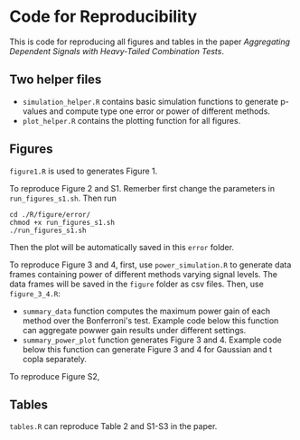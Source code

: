 # Code for Reproducibility

This is code for reproducing all figures and tables in the paper *Aggregating Dependent Signals with Heavy-Tailed Combination Tests*.


## Two helper files
- `simulation_helper.R` contains basic simulation functions to generate p-values and compute type one error or power of different methods.
- `plot_helper.R` contains the plotting function for all figures.

## Figures 
`figure1.R` is used to generates Figure 1.

To reproduce Figure 2 and S1. Remerber first change the parameters in `run_figures_s1.sh`. Then run
```
cd ./R/figure/error/
chmod +x run_figures_s1.sh
./run_figures_s1.sh
```
Then the plot will be automatically saved in this `error` folder.

To reproduce Figure 3 and 4, first, use `power_simulation.R` to generate data frames containing power of different methods varying signal levels. The data frames will be saved in the `figure` folder as csv files. Then, use `figure_3_4.R`:
- `summary_data` function computes the maximum power gain of each method over the Bonferroni's test. Example code below this function can aggregate powwer gain results under different settings.
- `summary_power_plot` function generates Figure 3 and 4. Example code below this function can generate Figure 3 and 4 for Gaussian and t copla separately.

To reproduce Figure S2,

## Tables

`tables.R` can reproduce Table 2 and S1-S3 in the paper.
